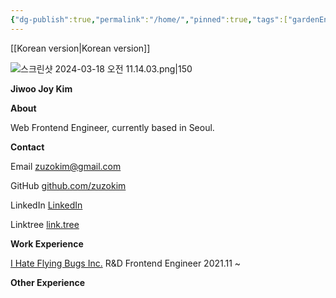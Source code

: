 ```yaml
---
{"dg-publish":true,"permalink":"/home/","pinned":true,"tags":["gardenEntry"],"created":"2024-08-20","updated":"2024-08-20T23:17:00"}
---
```


[[Korean version\|Korean version]]

![스크린샷 2024-03-18 오전 11.14.03.png|150](/img/user/%EC%8A%A4%ED%81%AC%EB%A6%B0%EC%83%B7%202024-03-18%20%EC%98%A4%EC%A0%84%2011.14.03.png)

**Jiwoo Joy Kim**

**About**

Web Frontend Engineer, currently based in Seoul.



**Contact**

Email
zuzokim@gmail.com

GitHub
[github.com/zuzokim](https://github.com/zuzokim)

LinkedIn
[LinkedIn](https://www.linkedin.com/in/%EC%A7%80%EC%9A%B0-%EA%B9%80-635921206?utm_source=share&utm_campaign=share_via&utm_content=profile&utm_medium=ios_app)

Linktree
[link.tree](https://linktr.ee/zuzokim)



**Work Experience**

[I Hate Flying Bugs Inc.](https://www.ihateflyingbugs.com/en/main-en/)
R&D Frontend Engineer
2021.11 ~


**Other Experience**





